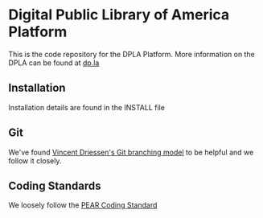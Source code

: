 Digital Public Library of America Platform
=============

This is the code repository for the DPLA Platform. More information on the DPLA can be found at [dp.la](http://dp.la)

Installation
-----

Installation details are found in the INSTALL file

Git
-----

We've found [Vincent Driessen's Git branching model](http://nvie.com/posts/a-successful-git-branching-model/) to be helpful and we follow it closely.

Coding Standards
-----

We loosely follow the [PEAR Coding Standard](http://pear.php.net/manual/en/standards.php)